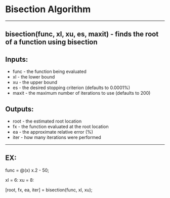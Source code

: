 # Bisection Algorithm
---
## bisection(func, xl, xu, es, maxit) - finds the root of a function using bisection

## Inputs:
* func - the function being evaluated
* xl - the lower bound
* xu - the upper bound
* es - the desired stopping criterion (defaults to 0.0001%)
* maxit - the maximum number of iterations to use (defaults to 200)

## Outputs:
* root - the estimated root location
* fx - the function evaluated at the root location
* ea - the approximate relative error (%)
* iter - how many iterations were performed
---
## EX: 
func = @(x) x.2 - 50;

xl = 6: xu = 8:

[root, fx, ea, iter] = bisection(func, xl, xu);
